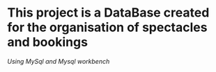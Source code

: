 # This project is a DataBase created for the organisation of spectacles and bookings
*Using MySql and Mysql workbench*
